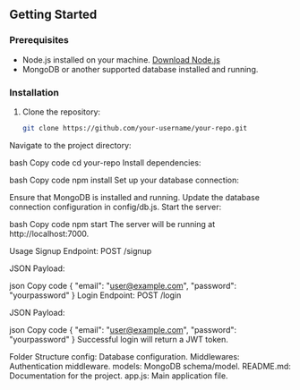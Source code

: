## Getting Started

### Prerequisites

- Node.js installed on your machine. [Download Node.js](https://nodejs.org/)
- MongoDB or another supported database installed and running.

### Installation

1. Clone the repository:

   ```bash
   git clone https://github.com/your-username/your-repo.git
Navigate to the project directory:

bash
Copy code
cd your-repo
Install dependencies:

bash
Copy code
npm install
Set up your database connection:

Ensure that MongoDB is installed and running.
Update the database connection configuration in config/db.js.
Start the server:

bash
Copy code
npm start
The server will be running at http://localhost:7000.

Usage
Signup
Endpoint: POST /signup

JSON Payload:

json
Copy code
{
  "email": "user@example.com",
  "password": "yourpassword"
}
Login
Endpoint: POST /login

JSON Payload:

json
Copy code
{
  "email": "user@example.com",
  "password": "yourpassword"
}
Successful login will return a JWT token.

Folder Structure
config: Database configuration.
Middlewares: Authentication middleware.
models: MongoDB schema/model.
README.md: Documentation for the project.
app.js: Main application file.